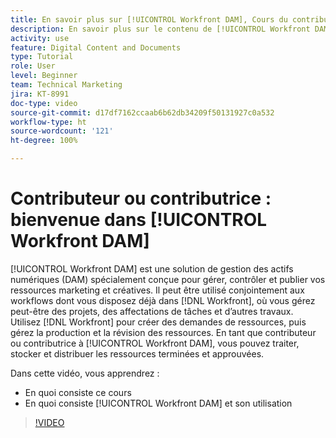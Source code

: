 ```yaml
---
title: En savoir plus sur [!UICONTROL Workfront DAM], Cours du contributeur ou de la contributrice
description: En savoir plus sur le contenu de [!UICONTROL Workfront DAM], Cours du contributeur ou de la contributrice.
activity: use
feature: Digital Content and Documents
type: Tutorial
role: User
level: Beginner
team: Technical Marketing
jira: KT-8991
doc-type: video
source-git-commit: d17df7162ccaab6b62db34209f50131927c0a532
workflow-type: ht
source-wordcount: '121'
ht-degree: 100%

---
```


# Contributeur ou contributrice : bienvenue dans [!UICONTROL Workfront DAM]

[!UICONTROL Workfront DAM] est une solution de gestion des actifs numériques (DAM) spécialement conçue pour gérer, contrôler et publier vos ressources marketing et créatives. Il peut être utilisé conjointement aux workflows dont vous disposez déjà dans [!DNL Workfront], où vous gérez peut-être des projets, des affectations de tâches et d’autres travaux. Utilisez [!DNL Workfront] pour créer des demandes de ressources, puis gérez la production et la révision des ressources. En tant que contributeur ou contributrice à [!UICONTROL Workfront DAM], vous pouvez traiter, stocker et distribuer les ressources terminées et approuvées.

Dans cette vidéo, vous apprendrez :

* En quoi consiste ce cours
* En quoi consiste [!UICONTROL Workfront DAM] et son utilisation

>[!VIDEO](https://video.tv.adobe.com/v/335251/?quality=12&learn=on&enablevpops)
